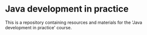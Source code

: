 # Java development in practice


This is a repository containing resources and materials for the 'Java development in
practice' course.